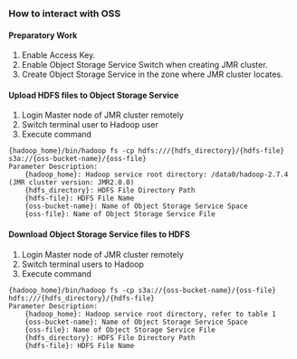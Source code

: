 ### How to interact with OSS

#### Preparatory Work

1. 	Enable Access Key.
2. 	Enable Object Storage Service Switch when creating JMR cluster.
3. 	Create Object Storage Service in the zone where JMR cluster locates.

#### Upload HDFS files to Object Storage Service

1. 	Login Master node of JMR cluster remotely
2. 	Switch terminal user to Hadoop user
3. 	Execute command
```
{hadoop_home}/bin/hadoop fs -cp hdfs:///{hdfs_directory}/{hdfs-file} s3a://{oss-bucket-name}/{oss-file}
Parameter Description:
    {hadoop_home}: Hadoop service root directory: /data0/hadoop-2.7.4 (JMR cluster version: JMR2.0.0)  
    {hdfs_directory}: HDFS File Directory Path
    {hdfs-file}: HDFS File Name
    {oss-bucket-name}: Name of Object Storage Service Space
    {oss-file}: Name of Object Storage Service File
```
#### Download Object Storage Service files to HDFS
1. 	Login Master node of JMR cluster remotely
2. 	Switch terminal users to Hadoop
3. 	Execute command
```
{hadoop_home}/bin/hadoop fs -cp s3a://{oss-bucket-name}/{oss-file} hdfs:///{hdfs_directory}/{hdfs-file}
Parameter Description:
    {hadoop_home}: Hadoop service root directory, refer to table 1
    {oss-bucket-name}: Name of Object Storage Service Space
    {oss-file}: Name of Object Storage Service File
    {hdfs_directory}: HDFS File Directory Path
    {hdfs-file}: HDFS File Name
```

